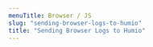 ```yaml
---
menuTitle: Browser / JS
slug: "sending-browser-logs-to-humio"
title: "Sending Browser Logs to Humio"
---
```


